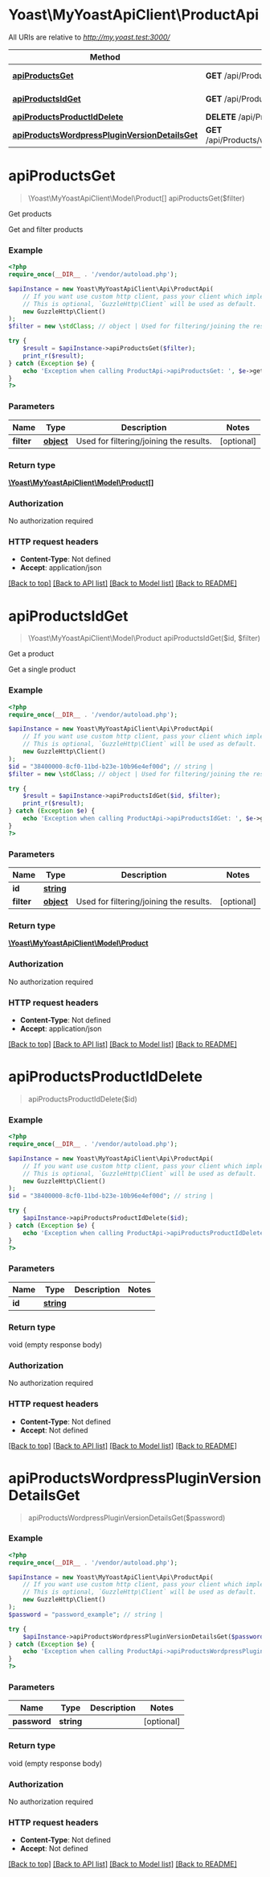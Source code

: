 # Yoast\MyYoastApiClient\ProductApi

All URIs are relative to *http://my.yoast.test:3000/*

Method | HTTP request | Description
------------- | ------------- | -------------
[**apiProductsGet**](ProductApi.md#apiproductsget) | **GET** /api/Products | Get products
[**apiProductsIdGet**](ProductApi.md#apiproductsidget) | **GET** /api/Products/{id} | Get a product
[**apiProductsProductIdDelete**](ProductApi.md#apiproductsproductiddelete) | **DELETE** /api/Products/{productId} | 
[**apiProductsWordpressPluginVersionDetailsGet**](ProductApi.md#apiproductswordpresspluginversiondetailsget) | **GET** /api/Products/wordpressPluginVersionDetails | 

# **apiProductsGet**
> \Yoast\MyYoastApiClient\Model\Product[] apiProductsGet($filter)

Get products

Get and filter products

### Example
```php
<?php
require_once(__DIR__ . '/vendor/autoload.php');

$apiInstance = new Yoast\MyYoastApiClient\Api\ProductApi(
    // If you want use custom http client, pass your client which implements `GuzzleHttp\ClientInterface`.
    // This is optional, `GuzzleHttp\Client` will be used as default.
    new GuzzleHttp\Client()
);
$filter = new \stdClass; // object | Used for filtering/joining the results.

try {
    $result = $apiInstance->apiProductsGet($filter);
    print_r($result);
} catch (Exception $e) {
    echo 'Exception when calling ProductApi->apiProductsGet: ', $e->getMessage(), PHP_EOL;
}
?>
```

### Parameters

Name | Type | Description  | Notes
------------- | ------------- | ------------- | -------------
 **filter** | [**object**](../Model/.md)| Used for filtering/joining the results. | [optional]

### Return type

[**\Yoast\MyYoastApiClient\Model\Product[]**](../Model/Product.md)

### Authorization

No authorization required

### HTTP request headers

 - **Content-Type**: Not defined
 - **Accept**: application/json

[[Back to top]](#) [[Back to API list]](../../README.md#documentation-for-api-endpoints) [[Back to Model list]](../../README.md#documentation-for-models) [[Back to README]](../../README.md)

# **apiProductsIdGet**
> \Yoast\MyYoastApiClient\Model\Product apiProductsIdGet($id, $filter)

Get a product

Get a single product

### Example
```php
<?php
require_once(__DIR__ . '/vendor/autoload.php');

$apiInstance = new Yoast\MyYoastApiClient\Api\ProductApi(
    // If you want use custom http client, pass your client which implements `GuzzleHttp\ClientInterface`.
    // This is optional, `GuzzleHttp\Client` will be used as default.
    new GuzzleHttp\Client()
);
$id = "38400000-8cf0-11bd-b23e-10b96e4ef00d"; // string | 
$filter = new \stdClass; // object | Used for filtering/joining the results.

try {
    $result = $apiInstance->apiProductsIdGet($id, $filter);
    print_r($result);
} catch (Exception $e) {
    echo 'Exception when calling ProductApi->apiProductsIdGet: ', $e->getMessage(), PHP_EOL;
}
?>
```

### Parameters

Name | Type | Description  | Notes
------------- | ------------- | ------------- | -------------
 **id** | [**string**](../Model/.md)|  |
 **filter** | [**object**](../Model/.md)| Used for filtering/joining the results. | [optional]

### Return type

[**\Yoast\MyYoastApiClient\Model\Product**](../Model/Product.md)

### Authorization

No authorization required

### HTTP request headers

 - **Content-Type**: Not defined
 - **Accept**: application/json

[[Back to top]](#) [[Back to API list]](../../README.md#documentation-for-api-endpoints) [[Back to Model list]](../../README.md#documentation-for-models) [[Back to README]](../../README.md)

# **apiProductsProductIdDelete**
> apiProductsProductIdDelete($id)



### Example
```php
<?php
require_once(__DIR__ . '/vendor/autoload.php');

$apiInstance = new Yoast\MyYoastApiClient\Api\ProductApi(
    // If you want use custom http client, pass your client which implements `GuzzleHttp\ClientInterface`.
    // This is optional, `GuzzleHttp\Client` will be used as default.
    new GuzzleHttp\Client()
);
$id = "38400000-8cf0-11bd-b23e-10b96e4ef00d"; // string | 

try {
    $apiInstance->apiProductsProductIdDelete($id);
} catch (Exception $e) {
    echo 'Exception when calling ProductApi->apiProductsProductIdDelete: ', $e->getMessage(), PHP_EOL;
}
?>
```

### Parameters

Name | Type | Description  | Notes
------------- | ------------- | ------------- | -------------
 **id** | [**string**](../Model/.md)|  |

### Return type

void (empty response body)

### Authorization

No authorization required

### HTTP request headers

 - **Content-Type**: Not defined
 - **Accept**: Not defined

[[Back to top]](#) [[Back to API list]](../../README.md#documentation-for-api-endpoints) [[Back to Model list]](../../README.md#documentation-for-models) [[Back to README]](../../README.md)

# **apiProductsWordpressPluginVersionDetailsGet**
> apiProductsWordpressPluginVersionDetailsGet($password)



### Example
```php
<?php
require_once(__DIR__ . '/vendor/autoload.php');

$apiInstance = new Yoast\MyYoastApiClient\Api\ProductApi(
    // If you want use custom http client, pass your client which implements `GuzzleHttp\ClientInterface`.
    // This is optional, `GuzzleHttp\Client` will be used as default.
    new GuzzleHttp\Client()
);
$password = "password_example"; // string | 

try {
    $apiInstance->apiProductsWordpressPluginVersionDetailsGet($password);
} catch (Exception $e) {
    echo 'Exception when calling ProductApi->apiProductsWordpressPluginVersionDetailsGet: ', $e->getMessage(), PHP_EOL;
}
?>
```

### Parameters

Name | Type | Description  | Notes
------------- | ------------- | ------------- | -------------
 **password** | **string**|  | [optional]

### Return type

void (empty response body)

### Authorization

No authorization required

### HTTP request headers

 - **Content-Type**: Not defined
 - **Accept**: Not defined

[[Back to top]](#) [[Back to API list]](../../README.md#documentation-for-api-endpoints) [[Back to Model list]](../../README.md#documentation-for-models) [[Back to README]](../../README.md)

